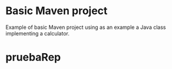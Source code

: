 # Basic Maven project
Example of basic Maven project using as an example a Java class implementing a calculator.
# pruebaRep
